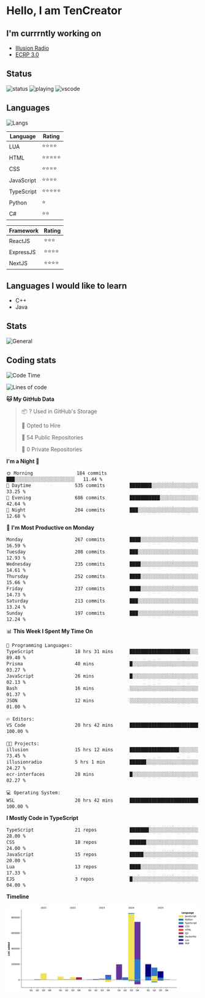 # Hello, I am TenCreator

## I'm currrntly working on
- [Illusion Radio](https://illusionradio.co.uk/)
- [ECRP 3.0](http://github.com/Emerald-Coast-Roleplay/)

## Status
![status](https://api.statusbadges.me/badge/status/518334475038359555?simple=true&style=for-the-badge)
![playing](https://api.statusbadges.me/badge/playing/518334475038359555?style=for-the-badge)
![vscode](https://api.statusbadges.me/badge/vscode/518334475038359555?style=for-the-badge)

## Languages
![Langs](https://github-readme-stats.vercel.app/api/top-langs/?username=tencreator&layout=compact&theme=radical)


|Language|Rating|
|--------|------|
|LUA|⭐️⭐️⭐️⭐️|
|HTML|⭐️⭐️⭐️⭐️⭐️|
|CSS|⭐️⭐️⭐️⭐️|
|JavaScript|⭐️⭐️⭐️⭐️|
|TypeScript|⭐️⭐️⭐️⭐️⭐️|
|Python|⭐️|
|C#|⭐️⭐️ |

|Framework|Rating|
|--------|------|
|ReactJS|⭐️⭐️⭐|
|ExpressJS|⭐️⭐️⭐️⭐️|
|NextJS|⭐️⭐️⭐⭐️|

## Languages I would like to learn
- C++
- Java

## Stats
![General](https://github-readme-stats.vercel.app/api?username=tencreator&show_icons=true&theme=radical)

## Coding stats

<!--START_SECTION:waka-->
![Code Time](http://img.shields.io/badge/Code%20Time-324%20hrs%2022%20mins-blue)

![Lines of code](https://img.shields.io/badge/From%20Hello%20World%20I%27ve%20Written-1.8%20million%20lines%20of%20code-blue)

**🐱 My GitHub Data** 

> 📦 ? Used in GitHub's Storage 
 > 
> 💼 Opted to Hire
 > 
> 📜 54 Public Repositories 
 > 
> 🔑 0 Private Repositories 
 > 
**I'm a Night 🦉** 

```text
🌞 Morning                184 commits         ███░░░░░░░░░░░░░░░░░░░░░░   11.44 % 
🌆 Daytime                535 commits         ████████░░░░░░░░░░░░░░░░░   33.25 % 
🌃 Evening                686 commits         ███████████░░░░░░░░░░░░░░   42.64 % 
🌙 Night                  204 commits         ███░░░░░░░░░░░░░░░░░░░░░░   12.68 % 
```
📅 **I'm Most Productive on Monday** 

```text
Monday                   267 commits         ████░░░░░░░░░░░░░░░░░░░░░   16.59 % 
Tuesday                  208 commits         ███░░░░░░░░░░░░░░░░░░░░░░   12.93 % 
Wednesday                235 commits         ████░░░░░░░░░░░░░░░░░░░░░   14.61 % 
Thursday                 252 commits         ████░░░░░░░░░░░░░░░░░░░░░   15.66 % 
Friday                   237 commits         ████░░░░░░░░░░░░░░░░░░░░░   14.73 % 
Saturday                 213 commits         ███░░░░░░░░░░░░░░░░░░░░░░   13.24 % 
Sunday                   197 commits         ███░░░░░░░░░░░░░░░░░░░░░░   12.24 % 
```


📊 **This Week I Spent My Time On** 

```text
💬 Programming Languages: 
TypeScript               18 hrs 31 mins      ██████████████████████░░░   89.40 % 
Prisma                   40 mins             █░░░░░░░░░░░░░░░░░░░░░░░░   03.27 % 
JavaScript               26 mins             █░░░░░░░░░░░░░░░░░░░░░░░░   02.13 % 
Bash                     16 mins             ░░░░░░░░░░░░░░░░░░░░░░░░░   01.37 % 
JSON                     12 mins             ░░░░░░░░░░░░░░░░░░░░░░░░░   01.00 % 

🔥 Editors: 
VS Code                  20 hrs 42 mins      █████████████████████████   100.00 % 

🐱‍💻 Projects: 
illusion                 15 hrs 12 mins      ██████████████████░░░░░░░   73.45 % 
illusionradio            5 hrs 1 min         ██████░░░░░░░░░░░░░░░░░░░   24.27 % 
ecr-interfaces           28 mins             █░░░░░░░░░░░░░░░░░░░░░░░░   02.27 % 

💻 Operating System: 
WSL                      20 hrs 42 mins      █████████████████████████   100.00 % 
```

**I Mostly Code in TypeScript** 

```text
TypeScript               21 repos            ███████░░░░░░░░░░░░░░░░░░   28.00 % 
CSS                      18 repos            ██████░░░░░░░░░░░░░░░░░░░   24.00 % 
JavaScript               15 repos            █████░░░░░░░░░░░░░░░░░░░░   20.00 % 
Lua                      13 repos            ████░░░░░░░░░░░░░░░░░░░░░   17.33 % 
EJS                      3 repos             █░░░░░░░░░░░░░░░░░░░░░░░░   04.00 % 
```



**Timeline**

![Lines of Code chart](https://raw.githubusercontent.com/tencreator/tencreator/main/assets/bar_graph.png)


<!--END_SECTION:waka-->
